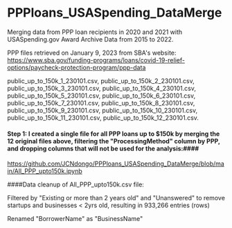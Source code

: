 # PPPloans_USASpending_DataMerge
Merging data from PPP loan recipients in 2020 and 2021 with USASpending.gov Award Archive Data from 2015 to 2022. 


PPP files retrieved on January 9, 2023 from SBA's website: https://www.sba.gov/funding-programs/loans/covid-19-relief-options/paycheck-protection-program/ppp-data 


public_up_to_150k_1_230101.csv,
public_up_to_150k_2_230101.csv,
public_up_to_150k_3_230101.csv,
public_up_to_150k_4_230101.csv,
public_up_to_150k_5_230101.csv,
public_up_to_150k_6_230101.csv,
public_up_to_150k_7_230101.csv,
public_up_to_150k_8_230101.csv,
public_up_to_150k_9_230101.csv,
public_up_to_150k_10_230101.csv,
public_up_to_150k_11_230101.csv,
public_up_to_150k_12_230101.csv.
#### Step 1: I created a single file for all PPP loans up to $150k by merging the 12 original files above, filtering the "ProcessingMethod" column by PPP, and dropping columns that will not be used for the analysis:#### 
https://github.com/JCNdongo/PPPloans_USASpending_DataMerge/blob/main/All_PPP_upto150k.ipynb 

####Data cleanup of All_PPP_upto150k.csv file:

Filtered by "Existing or more than 2 years old" and "Unanswered" to remove startups and businesses < 2yrs old, resulting in 933,266 entries (rows)

Renamed "BorrowerName" as "BusinessName"

